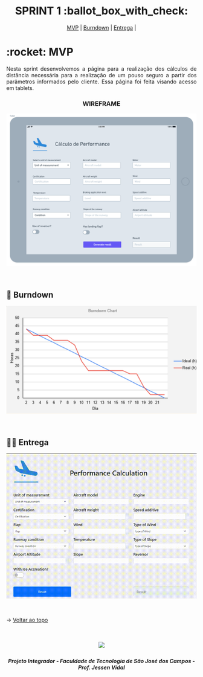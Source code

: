 
<br id="topo">
 
<h1 align="center"> SPRINT 1 :ballot_box_with_check: </h1>

<p align="center">
    <a href="#mvp">MVP</a> | 
    <a href="#burndown">Burndown</a> | 
    <a href="#entrega">Entrega</a> | 
</p>
<span id="mvp">
 
<h1> :rocket: MVP </h1>
<p align="justify">Nesta sprint desenvolvemos a página para a realização dos cálculos de distância necessária para a realização de um pouso seguro a partir dos parâmetros informados pelo cliente. Essa página foi feita visando acesso em tablets.</p>
  
  
 <h3 align="center"> WIREFRAME </h3>
<p align="center"> <img src = "../imagens/Protótipo - Página de Cálculo.png"></p>
<br>
  
<span id="burndown">
 
## :pushpin: Burndown
<p align="center"> <img src = "../imagens/burndown1sprint.png"></p>
<br>

  
 <span id="entrega">
 
## 👩‍💻 Entrega
<p align="center"> <img src = "../imagens/video-primeiraentrega.gif"></p>
<br>
   
  → [Voltar ao topo](#topo)
<h1 align="center"> <img src = "https://fatecsjc-prd.azurewebsites.net/images/logo/fatecsjc_400x192.png" height="70"  align="auto">
<h5 align="center"> Projeto Integrador - Faculdade de Tecnologia de São José dos Campos - Prof. Jessen Vidal </h5>
